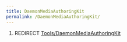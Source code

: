 ```yaml
---
title: DaemonMediaAuthoringKit
permalink: /DaemonMediaAuthoringKit/
---
```


1.  REDIRECT
    [Tools/DaemonMediaAuthoringKit](Tools_DaemonMediaAuthoringKit "wikilink")
